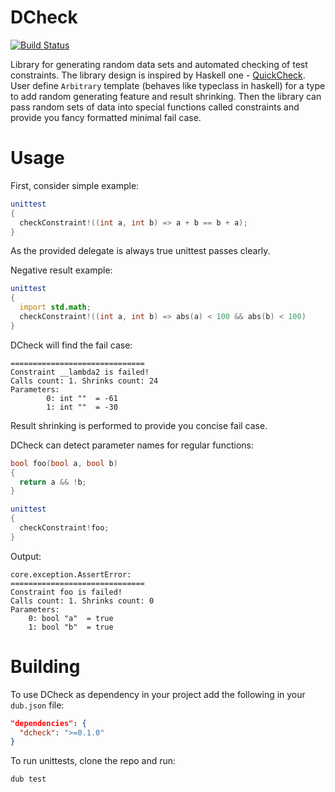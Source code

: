DCheck
======
[![Build Status](https://travis-ci.org/NCrashed/dcheck.svg?branch=master)](https://travis-ci.org/NCrashed/dcheck)

Library for generating random data sets and automated checking of test constraints. The library design is inspired by Haskell one - [QuickCheck](http://www.haskell.org/haskellwiki/Introduction_to_QuickCheck2). User define `Arbitrary` template (behaves like typeclass in haskell) for a type to add random generating feature and result shrinking. Then the library can pass random sets of data into special functions called constraints and provide you fancy formatted minimal fail case.

Usage
=====
First, consider simple example:
```D
unittest
{
  checkConstraint!((int a, int b) => a + b == b + a);
}
```
As the provided delegate is always true unittest passes clearly.

Negative result example:
```D
unittest
{
  import std.math;
  checkConstraint!((int a, int b) => abs(a) < 100 && abs(b) < 100)
}
```
DCheck will find the fail case:
```
==============================
Constraint __lambda2 is failed!
Calls count: 1. Shrinks count: 24
Parameters: 
        0: int ""  = -61
        1: int ""  = -30
```
Result shrinking is performed to provide you concise fail case.

DCheck can detect parameter names for regular functions:
```D
bool foo(bool a, bool b)
{
  return a && !b;
}

unittest
{
  checkConstraint!foo;
}
```
Output:
```
core.exception.AssertError: 
==============================
Constraint foo is failed!
Calls count: 1. Shrinks count: 0
Parameters: 
	0: bool "a"  = true
	1: bool "b"  = true
```

Building
========
To use DCheck as dependency in your project add the following in your `dub.json` file:
```JSON
"dependencies": {
  "dcheck": ">=0.1.0"
}
```

To run unittests, clone the repo and run:
```
dub test
```
